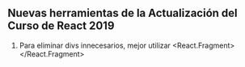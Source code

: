 ## Nuevas herramientas de la Actualización del Curso de React 2019

1. Para eliminar divs innecesarios, mejor utilizar <React.Fragment> </React.Fragment>
